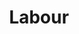 ---
title: Labour
crosslinks:
- socialism
- unitedkingdom
- media_criticism
- Scotland
- ukpolitics
- homeless
- atheism
- BritishSocialism
- WayOfTheBern
- Impeach_Trump
- Denmark
- SocialDemocracy
- IAmA
- Netherlands
- WikiLeaks
---